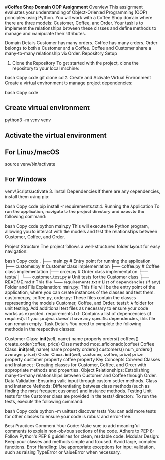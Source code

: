 #**Coffee Shop Domain OOP Assignment**
Overview
This assignment evaluates your understanding of Object-Oriented Programming (OOP) principles using Python. You will work with a Coffee Shop domain where there are three models: Customer, Coffee, and Order. Your task is to implement the relationships between these classes and define methods to manage and manipulate their attributes.

Domain Details
Customer has many orders.
Coffee has many orders.
Order belongs to both a Customer and a Coffee.
Coffee and Customer share a many-to-many relationship via Order.
Repository Setup
1. Clone the Repository
To get started with the project, clone the repository to your local machine:

bash
Copy code
git clone <your-repo-url>
cd <your-repo-folder>
2. Create and Activate Virtual Environment
Create a virtual environment to manage project dependencies:

bash
Copy code
## Create virtual environment
python3 -m venv venv

## Activate the virtual environment
## For Linux/macOS
source venv/bin/activate

## For Windows
venv\Scripts\activate
3. Install Dependencies
If there are any dependencies, install them using pip:

bash
Copy code
pip install -r requirements.txt
4. Running the Application
To run the application, navigate to the project directory and execute the following command:

bash
Copy code
python main.py
This will execute the Python program, allowing you to interact with the models and test the relationships between Customer, Coffee, and Order.

Project Structure
The project follows a well-structured folder layout for easy navigation:

bash
Copy code
.
├── main.py                # Entry point for running the application
├── customer.py            # Customer class implementation
├── coffee.py              # Coffee class implementation
├── order.py               # Order class implementation
├── tests/
│   └── customer_test.py    # Unit tests for the Customer class
├── README.md              # This file
└── requirements.txt       # List of dependencies (if any)
Folder and File Explanation:
main.py: This file will be the entry point of the application, where you can create instances of the classes and test them.
customer.py, coffee.py, order.py: These files contain the classes representing the models Customer, Coffee, and Order.
tests/: A folder for unit testing. Add additional test files as necessary to ensure your code works as expected.
requirements.txt: Contains a list of dependencies (if required). If your project doesn't have any specific dependencies, this file can remain empty.
Task Details
You need to complete the following methods in the respective classes:

Customer Class:
__init__(self, name)
name property
orders()
coffees()
create_order(coffee, price)
Class method most_aficionado(coffee)
Coffee Class:
__init__(self, name)
name property
orders()
customers()
num_orders()
average_price()
Order Class:
__init__(self, customer, coffee, price)
price property
customer property
coffee property
Key Concepts Covered
Classes and Instances: Creating classes for Customer, Coffee, and Order with appropriate methods and properties.
Object Relationships: Establishing many-to-many relationships between Customer and Coffee through Order.
Data Validation: Ensuring valid input through custom setter methods.
Class and Instance Methods: Differentiating between class methods (such as finding the most frequent customer) and instance methods.
Testing
Unit tests for the Customer class are provided in the tests/ directory. To run the tests, execute the following command:

bash
Copy code
python -m unittest discover tests
You can add more tests for other classes to ensure your code is robust and error-free.

Best Practices
Comment Your Code: Make sure to add meaningful comments to explain non-obvious sections of the code.
Adhere to PEP 8: Follow Python's PEP 8 guidelines for clean, readable code.
Modular Design: Keep your classes and methods simple and focused. Avoid large, complex functions.
Error Handling: Use appropriate exceptions for input validation, such as raising TypeError or ValueError when necessary.
